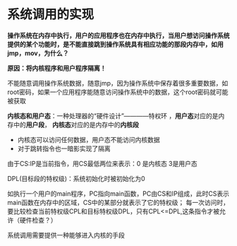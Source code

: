 # 系统调用的实现  

**操作系统在内存中执行，用户的应用程序也在内存中执行，当用户想访问操作系统提供的某个功能时，是不能直接跳到操作系统具有相应功能的那段内存中，如用jmp，mov，为什么？**  

**原因：将内核程序和用户程序隔离！**

不能随意调用操作系统数据，随意jmp，因为操作系统中保存着很多重要数据，如root密码，如果一个应用程序能随意访问操作系统中的数据，这个root密码就可能被获取

**内核态和用户态**：一种处理器的“硬件设计”————特权环 ，**用户态**对应的是内存中的**用户段**， **内核态**对应的是内存中的**内核段**  
* 内核态可以访问任何数据，用户态不能访问内核数据
* 对于跳转指令也一暗影实现了隔离

由于CS:IP是当前指令，用CS最低两位来表示：0 是内核态  3是用户态

DPL(目标段的特权级)：系统初始化时被初始化为0 

如执行一个用户的main程序，PC指向main函数，PC由CS和IP组成，此时CS表示main函数在内存中的区域，CS中的某部分就表示了它的特权级；
每一次访问时，要比较检查当前特权级CPL和目标特权级DPL，只有CPL<=DPL,这条指令才被允许（硬件检查？）












系统调用需要提供一种能够进入内核的手段  





